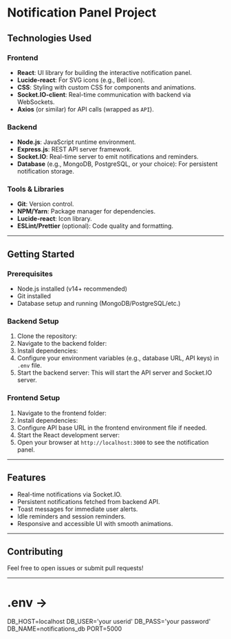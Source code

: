 # Notification Panel Project

## Technologies Used

### Frontend
- **React**: UI library for building the interactive notification panel.
- **Lucide-react**: For SVG icons (e.g., Bell icon).
- **CSS**: Styling with custom CSS for components and animations.
- **Socket.IO-client**: Real-time communication with backend via WebSockets.
- **Axios** (or similar) for API calls (wrapped as `API`).

### Backend
- **Node.js**: JavaScript runtime environment.
- **Express.js**: REST API server framework.
- **Socket.IO**: Real-time server to emit notifications and reminders.
- **Database** (e.g., MongoDB, PostgreSQL, or your choice): For persistent notification storage.

### Tools & Libraries
- **Git**: Version control.
- **NPM/Yarn**: Package manager for dependencies.
- **Lucide-react**: Icon library.
- **ESLint/Prettier** (optional): Code quality and formatting.

---

## Getting Started

### Prerequisites
- Node.js installed (v14+ recommended)
- Git installed
- Database setup and running (MongoDB/PostgreSQL/etc.)

### Backend Setup
1. Clone the repository:
2. Navigate to the backend folder:
3. Install dependencies:
4. Configure your environment variables (e.g., database URL, API keys) in `.env` file.
5. Start the backend server:
This will start the API server and Socket.IO server.

### Frontend Setup
1. Navigate to the frontend folder:
2. Install dependencies:
3. Configure API base URL in the frontend environment file if needed.
4. Start the React development server:
5. Open your browser at `http://localhost:3000` to see the notification panel.

---

## Features
- Real-time notifications via Socket.IO.
- Persistent notifications fetched from backend API.
- Toast messages for immediate user alerts.
- Idle reminders and session reminders.
- Responsive and accessible UI with smooth animations.

---

## Contributing
Feel free to open issues or submit pull requests!

---

# .env ->

DB_HOST=localhost
DB_USER='your userid'
DB_PASS='your password'
DB_NAME=notifications_db
PORT=5000
